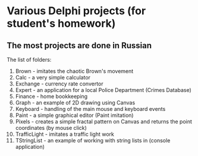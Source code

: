 # Various Delphi projects (for student's homework)
## The most projects are done in Russian
The list of folders:
1. Brown - imitates the chaotic Brown's movement
2. Calc - a very simple calculator
3. Exchange - currency rate convertor
4. Expert - an application for a local Police Department (Crimes Database)
5. Finance - home bookkeeping
6. Graph - an example of 2D drawing using Canvas
7. Keyboard - handling of the main mouse and keyboard events 
8. Paint - a simple graphical editor (Paint imitation)
9. Pixels - creates a simple fractal pattern on Canvas and returns the point coordinates (by mouse click)
10. TrafficLight - imitates a traffic light work
11. TStringList - an example of working with string lists in (console application)
